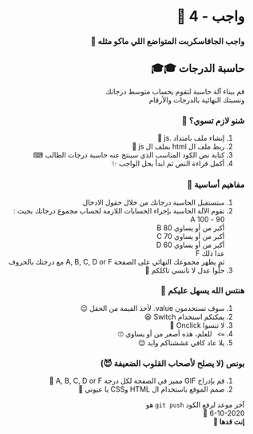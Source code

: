 <div dir="rtl">

# واجب - 4 🐢

### واجب الجافاسكربت المتواضع اللي ماكو مثله 🥱

## حاسبة الدرجات 🎓🎓

قم ببناء آلة حاسبة لتقوم بحساب متوسط درجاتك
<br>ونسبتك النهائية بالدرجات والأرقام

### شنو لازم تسوي؟ 🧐

1. إنشاء ملف بامتداد .js 📃
2. ربط ملف ال html بملف ال js 🔗
3. كتابة نص الكود المناسب الذي سينتج عنه حاسبة درجات الطالب ⌨
4. أكمل قراءة النص ثم ابدأ بحل الواجب ✨

### مفاهيم أساسية 📃

1. ستستقبل الحاسبة درجاتك من خلال حقول الادخال
2. تقوم الآلة الحاسبة بإجراء الحسابات اللازمة لحساب مجموع درجاتك بحيث :
   <br> 90 - 100 A <br>
   أكبر من أو يساوي 80 B <br>
   أكبر من أو يساوي 70 C <br>
   أكبر من أو يساوي 60 D <br>
   عدا ذلك F <br>
   ثم يظهر مجموعك النهائي على الصفحة A, B, C, D or F مع درجتك بالحروف
   <br>
3. حلَّوا عدل لا نانسي تاكلكم 👺

### هنتس الله يسهل عليكم 🥰

1. سوف تستخدمون value. لأخذ القيمة من الحقل 😉
2. يمكنكم استخدام Switch 😆
3. لا تنسوا Onclick 👀
4. `=> ` للعلم، هذه أصغر من أو يساوي 🙄
5. يلا عاد كافي غششناكم وايد 😌

### بونص (لا يصلح لأصحاب القلوب الضعيفة 😈)

1. قم بإدراج GIF مميز في الصفحة لكل درجة A, B, C, D or F 🦚
2. صمم الموقع باستخدام ال HTML وCSS يا عيوني 🥰

آخر موعد لرفع الكود `git push` هو
<br>
6-10-2020 🤩
<br>
<b>إنت قدها 🏅</b>

</div>
